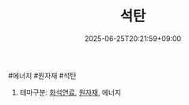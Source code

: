 ﻿---
title: "석탄"
date: 2025-06-25T20:21:59+09:00
lastmod: 2025-06-25T20:21:59+09:00
type: docs
sidebar:
  open: true
weight: 3
---
<div style="display:none">
  <meta property="article:published_time" content="2025-06-25T11:21:59Z" />
  <meta property="article:modified_time" content="2025-06-25T11:21:59Z" />
</div>
#에너지  #원자재 #석탄 

1. 테마구분: [화석연료](화석연료.md), [원자재](/industry-study/원자재/), 에너지
